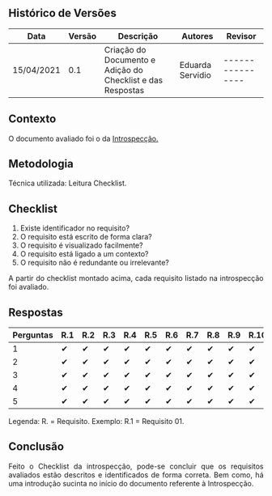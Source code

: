 ## Histórico de Versões

| Data       | Versão | Descrição               | Autores          | Revisor          |
| ---------- | ------ | ----------------------- | ---------------- | ---------------- |
| 15/04/2021 | 0.1    | Criação do Documento e Adição do Checklist e das Respostas   | Eduarda Servidio | ---------------- |

## Contexto

<p align="justify">O documento avaliado foi o da <a href="https://requisitos-de-software.github.io/2020.2-Meu-Gov.br/Elicitacao/introspeccao/">Introspecção.</a></p>

## Metodologia

<p align="justify">Técnica utilizada: Leitura Checklist.</p>

## Checklist

1. Existe identificador no requisito?
2. O requisito está escrito de forma clara?
3. O requisito é visualizado facilmente?
4. O requisito está ligado a um contexto?
5. O requisito não é redundante ou irrelevante?

<p align="justify"> A partir do checklist montado acima, cada requisito listado na introspecção foi avaliado.</p>

## Respostas

|Perguntas  | R.1 | R.2 | R.3 | R.4 | R.5 | R.6 | R.7 | R.8 | R.9 | R.10 |
| --------- | --- | --- | --- | --- | --- | --- | --- | --- | --- | ---- |
| 1         | ✔   | ✔  | ✔   | ✔  | ✔   | ✔  | ✔   | ✔  | ✔   | ✔    |
| 2         | ✔   | ✔  | ✔   | ✔  | ✔   | ✔  | ✔   | ✔  | ✔   | ✔    |
| 3         | ✔   | ✔  | ✔   | ✔  | ✔   | ✔  | ✔   | ✔  | ✔   | ✔    |
| 4         | ✔   | ✔  | ✔   | ✔  | ✔   | ✔  | ✔   | ✔  | ✔   | ✔    |
| 5         | ✔   | ✔  | ✔   | ✔  | ✔   | ✔  | ✔   | ✔  | ✔   | ✔    |

Legenda: R. = Requisito. Exemplo: R.1 = Requisito 01.

## Conclusão

<p align="justify">Feito o Checklist da introspecção, pode-se concluir que os requisitos avaliados
estão descritos e identificados de forma correta. Bem como, há uma introdução sucinta no
início do documento referente à Introspecção.</p>
